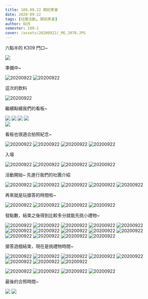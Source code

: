 ```yaml
---
title: 109.09.22 期初茶會
date: 2020-09-22
tags: [社團活動, 期初茶會]
author: 如月
semester: 109-1
cover: /assets/20200922/_MG_2070.JPG
---
```


六點半的 K309 門口~

<img class="w-3/4" src="/assets/20200922/P_20200922_183221.jpg" />

準備中~

![20200922](/assets/20200922/_MG_2036.JPG) ![20200922](/assets/20200922/_MG_2061.JPG)

這次的飲料

![20200922](/assets/20200922/_MG_2048.JPG)

繼續點綴我們的看板~

<div>
<img class="align-top w-1/5" src="/assets/20200922/_MG_2055.JPG"  />
<img class="align-top w-1/5" src="/assets/20200922/_MG_2050.JPG"  />
<img class="align-top w-1/5" src="/assets/20200922/_MG_2051.JPG"  />
<img class="align-top w-1/5" src="/assets/20200922/_MG_2052.JPG"  />
</div>

<img class="w-3/4" src="/assets/20200922/_MG_2070.JPG"  />

看板也很適合拍照紀念~

![20200922](/assets/20200922/_MG_2064.JPG) ![20200922](/assets/20200922/_MG_2065.JPG)
![20200922](/assets/20200922/_MG_2066.JPG) ![20200922](/assets/20200922/_MG_2067.JPG)

入場

![20200922](/assets/20200922/_MG_2044.JPG) ![20200922](/assets/20200922/_MG_2056.JPG)
![20200922](/assets/20200922/_MG_2059.JPG) ![20200922](/assets/20200922/_MG_2063.JPG)

活動開始~ 先進行我們的社團介紹

![20200922](/assets/20200922/_MG_2074.JPG) ![20200922](/assets/20200922/_MG_2080.JPG)
![20200922](/assets/20200922/_MG_2076.JPG) ![20200922](/assets/20200922/_MG_2082.JPG)
![20200922](/assets/20200922/_MG_2090.JPG)

再來就是玩搶答的時間啦~

![20200922](/assets/20200922/_MG_2091.JPG) ![20200922](/assets/20200922/_MG_2093.JPG)
![20200922](/assets/20200922/_MG_2095.JPG) ![20200922](/assets/20200922/_MG_2096.JPG)

發點數，結束之後得到比較多分就能先挑小禮物~

![20200922](/assets/20200922/_MG_2098.JPG) ![20200922](/assets/20200922/_MG_2100.JPG)
![20200922](/assets/20200922/_MG_2102.JPG) ![20200922](/assets/20200922/_MG_2103.JPG)
![20200922](/assets/20200922/_MG_2104.JPG) ![20200922](/assets/20200922/_MG_2106.JPG)
![20200922](/assets/20200922/_MG_2115.JPG) ![20200922](/assets/20200922/_MG_2119.JPG)
![20200922](/assets/20200922/_MG_2122.JPG) ![20200922](/assets/20200922/_MG_2125.JPG)
![20200922](/assets/20200922/_MG_2127.JPG) ![20200922](/assets/20200922/_MG_2128.JPG)
![20200922](/assets/20200922/_MG_2129.JPG) ![20200922](/assets/20200922/_MG_2132.JPG)

搶答遊戲結束，現在是挑禮物時間~

![20200922](/assets/20200922/_MG_2135.JPG) ![20200922](/assets/20200922/_MG_2136.JPG)
![20200922](/assets/20200922/_MG_2137.JPG) ![20200922](/assets/20200922/_MG_2139.JPG)
![20200922](/assets/20200922/_MG_2140.JPG) ![20200922](/assets/20200922/_MG_2143.JPG)
![20200922](/assets/20200922/_MG_2144.JPG) ![20200922](/assets/20200922/_MG_2145.JPG)

![20200922](/assets/20200922/_MG_2146.JPG) ![20200922](/assets/20200922/_MG_2148.JPG)
![20200922](/assets/20200922/_MG_2150.JPG) ![20200922](/assets/20200922/_MG_2151.JPG)

最後的合照時間~

<img class="w-4/5" src="/assets/20200922/_MG_2153.JPG"  />
<img class="w-4/5" src="/assets/20200922/_MG_2156.JPG"  />
